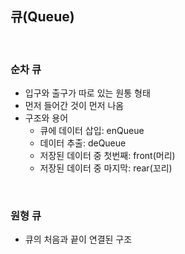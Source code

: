 ## 큐(Queue)

<br>

### 순차 큐
- 입구와 출구가 따로 있는 원통 형태
- 먼저 들어간 것이 먼저 나옴
- 구조와 용어
    - 큐에 데이터 삽입: enQueue
    - 데이터 추출: deQueue
    - 저장된 데이터 중 첫번째: front(머리)
    - 저장된 데이터 중 마지막: rear(꼬리)

<br>

### 원형 큐
- 큐의 처음과 끝이 연결된 구조
